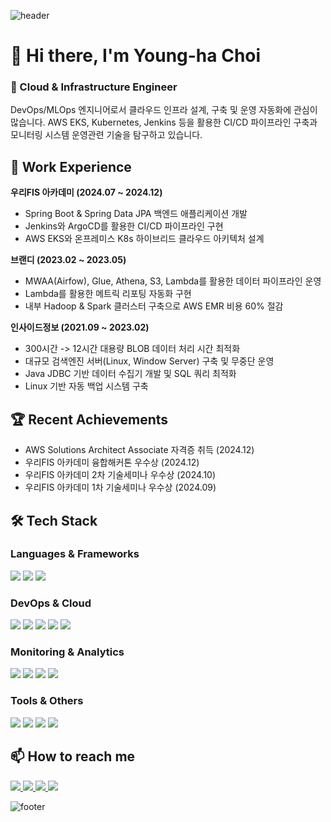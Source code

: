 ![header](https://capsule-render.vercel.app/api?type=venom&height=300&color=9C5FE4&text=Welcome%20to%20my%20GitHub!&fontSize=60&fontColor=000000&stroke=000000&strokeWidth=2)

# 👋 Hi there, I'm Young-ha Choi

### 🚀 Cloud & Infrastructure Engineer
DevOps/MLOps 엔지니어로서 클라우드 인프라 설계, 구축 및 운영 자동화에 관심이 많습니다. AWS EKS, Kubernetes, Jenkins 등을 활용한 CI/CD 파이프라인 구축과 모니터링 시스템 운영관련 기술을 탐구하고 있습니다.

## 💼 Work Experience
**우리FIS 아카데미 (2024.07 ~ 2024.12)**
- Spring Boot & Spring Data JPA 백엔드 애플리케이션 개발
- Jenkins와 ArgoCD를 활용한 CI/CD 파이프라인 구현 
- AWS EKS와 온프레미스 K8s 하이브리드 클라우드 아키텍처 설계

**브랜디 (2023.02 ~ 2023.05)**
- MWAA(Airfow), Glue, Athena, S3, Lambda를 활용한 데이터 파이프라인 운영
- Lambda를 활용한 메트릭 리포팅 자동화 구현
- 내부 Hadoop & Spark 클러스터 구축으로 AWS EMR 비용 60% 절감

**인사이드정보 (2021.09 ~ 2023.02)**
- 300시간 -> 12시간 대용량 BLOB 데이터 처리 시간 최적화
- 대규모 검색엔진 서버(Linux, Window Server) 구축 및 무중단 운영
- Java JDBC 기반 데이터 수집기 개발 및 SQL 쿼리 최적화
- Linux 기반 자동 백업 시스템 구축

## 🏆 Recent Achievements
- AWS Solutions Architect Associate 자격증 취득 (2024.12)
- 우리FIS 아카데미 융합해커톤 우수상 (2024.12)
- 우리FIS 아카데미 2차 기술세미나 우수상 (2024.10)
- 우리FIS 아카데미 1차 기술세미나 우수상 (2024.09)

## 🛠 Tech Stack
### Languages & Frameworks
<div>
  <img src="https://img.shields.io/badge/Java-007396?style=for-the-badge&logo=openjdk&logoColor=white"/>
  <img src="https://img.shields.io/badge/Spring Boot-6DB33F?style=for-the-badge&logo=spring-boot&logoColor=white"/>
  <img src="https://img.shields.io/badge/Python-3776AB?style=for-the-badge&logo=python&logoColor=white"/>
</div>

### DevOps & Cloud
<div>
  <img src="https://img.shields.io/badge/AWS-232F3E?style=for-the-badge&logo=amazon-aws&logoColor=white"/>
  <img src="https://img.shields.io/badge/Kubernetes-326CE5?style=for-the-badge&logo=kubernetes&logoColor=white"/>
  <img src="https://img.shields.io/badge/Docker-2496ED?style=for-the-badge&logo=docker&logoColor=white"/>
  <img src="https://img.shields.io/badge/Jenkins-D24939?style=for-the-badge&logo=jenkins&logoColor=white"/>
  <img src="https://img.shields.io/badge/ArgoCD-EF7B4D?style=for-the-badge&logo=argo&logoColor=white"/>
</div>

### Monitoring & Analytics
<div>
  <img src="https://img.shields.io/badge/Prometheus-E6522C?style=for-the-badge&logo=prometheus&logoColor=white"/>
  <img src="https://img.shields.io/badge/Grafana-F46800?style=for-the-badge&logo=grafana&logoColor=white"/>
  <img src="https://img.shields.io/badge/Elasticsearch-005571?style=for-the-badge&logo=elasticsearch&logoColor=white"/>
  <img src="https://img.shields.io/badge/Kibana-005571?style=for-the-badge&logo=kibana&logoColor=white"/>
</div>

### Tools & Others
<div>
  <img src="https://img.shields.io/badge/Linux-FCC624?style=for-the-badge&logo=linux&logoColor=black"/>
  <img src="https://img.shields.io/badge/Git-F05032?style=for-the-badge&logo=git&logoColor=white"/>
  <img src="https://img.shields.io/badge/MySQL-4479A1?style=for-the-badge&logo=mysql&logoColor=white"/>
  <img src="https://img.shields.io/badge/PostgreSQL-336791?style=for-the-badge&logo=postgresql&logoColor=white"/>
</div>

## 📫 How to reach me
<div>
  <a href="mailto:gymlet789@gmail.com">
    <img src="https://img.shields.io/badge/Email-D14836?style=for-the-badge&logo=gmail&logoColor=white"/>
  </a>
  <a href="https://github.com/ChoiYoungHa">
    <img src="https://img.shields.io/badge/GitHub-181717?style=for-the-badge&logo=github&logoColor=white"/>
  </a>
  <a href="https://future-zydeco-6c6.notion.site/WiKi-9a72ee68b5f0488fb65ae6ba204ca672">
    <img src="https://img.shields.io/badge/Notion-000000?style=for-the-badge&logo=notion&logoColor=white"/>
  </a>
  <a href="https://younghachoi.netlify.app/">
    <img src="https://img.shields.io/badge/Portfolio-4285F4?style=for-the-badge&logo=googlechrome&logoColor=white"/>
  </a>
</div>

![footer](https://capsule-render.vercel.app/api?type=venom&color=9C5FE4&height=200&section=footer)
